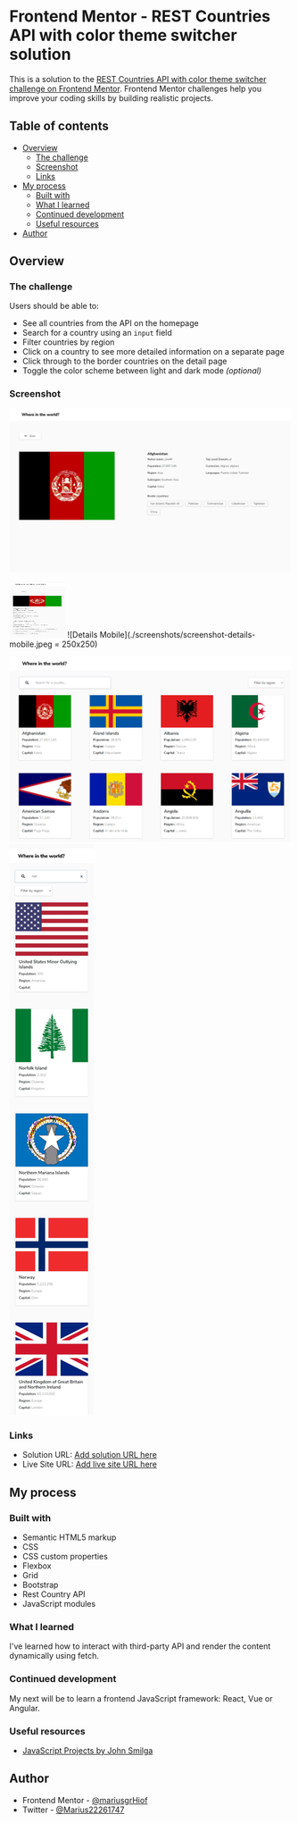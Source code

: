 # Frontend Mentor - REST Countries API with color theme switcher solution

This is a solution to the [REST Countries API with color theme switcher challenge on Frontend Mentor](https://www.frontendmentor.io/challenges/rest-countries-api-with-color-theme-switcher-5cacc469fec04111f7b848ca). Frontend Mentor challenges help you improve your coding skills by building realistic projects.

## Table of contents

- [Overview](#overview)
  - [The challenge](#the-challenge)
  - [Screenshot](#screenshot)
  - [Links](#links)
- [My process](#my-process)
  - [Built with](#built-with)
  - [What I learned](#what-i-learned)
  - [Continued development](#continued-development)
  - [Useful resources](#useful-resources)
- [Author](#author)

## Overview

### The challenge

Users should be able to:

- See all countries from the API on the homepage
- Search for a country using an `input` field
- Filter countries by region
- Click on a country to see more detailed information on a separate page
- Click through to the border countries on the detail page
- Toggle the color scheme between light and dark mode _(optional)_

### Screenshot

![Details Desktop](./screenshots/screenshot-details-desktop.jpeg)

<img src="./screenshots/screenshot-details-mobile.jpeg" width="100" height="100">
![Details Mobile](./screenshots/screenshot-details-mobile.jpeg = 250x250)

![Main Desktop](./screenshots/screenshot-main-desktop.png)
![Main Mobil](./screenshots/screenshot-main-mobile.jpeg)

### Links

- Solution URL: [Add solution URL here](https://your-solution-url.com)
- Live Site URL: [Add live site URL here](https://your-live-site-url.com)

## My process

### Built with

- Semantic HTML5 markup
- CSS
- CSS custom properties
- Flexbox
- Grid
- Bootstrap
- Rest Country API
- JavaScript modules

### What I learned

I've learned how to interact with third-party API and render the content dynamically using fetch.

### Continued development

My next will be to learn a frontend JavaScript framework: React, Vue or Angular.

### Useful resources

- [JavaScript Projects by John Smilga](https://www.youtube.com/watch?v=c5SIG7Ie0dM&ab_channel=CodingAddict)

## Author

- Frontend Mentor - [@mariusgrHiof](https://www.frontendmentor.io/profile/mariusgrHiof)
- Twitter - [@Marius22261747](https://www.twitter.com/Marius22261747)

